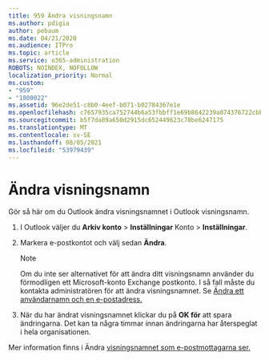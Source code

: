 ```yaml
---
title: 959 Ändra visningsnamn
ms.author: pdigia
author: pebaum
ms.date: 04/21/2020
ms.audience: ITPro
ms.topic: article
ms.service: o365-administration
ROBOTS: NOINDEX, NOFOLLOW
localization_priority: Normal
ms.custom:
- "959"
- "1800022"
ms.assetid: 96e2de51-c8b0-4eef-b071-b02784367e1e
ms.openlocfilehash: c7657935ca752744b6a53fbbff1e69b8642239a074376722cbb0b1fa4036650c
ms.sourcegitcommit: b5f7da89a650d2915dc652449623c78be6247175
ms.translationtype: MT
ms.contentlocale: sv-SE
ms.lasthandoff: 08/05/2021
ms.locfileid: "53979439"
---
```

# <a name="change-your-display-name"></a>Ändra visningsnamn
  
Gör så här om du Outlook ändra visningsnamnet i Outlook visningsnamn.
  
1. I Outlook väljer du **Arkiv konto** \> **Inställningar** Konto \> **Inställningar**.

2. Markera e-postkontot och välj sedan **Ändra**.

    > [!NOTE]
    > Om du inte ser alternativet för att ändra ditt visningsnamn använder du förmodligen ett Microsoft-konto Exchange postkonto. I så fall måste du kontakta administratören för att ändra visningsnamnet. Se [Ändra ett användarnamn och en e-postadress.](https://docs.microsoft.com/microsoft-365/admin/add-users/change-a-user-name-and-email-address)
  
3. När du har ändrat visningsnamnet klickar du på **OK för** att spara ändringarna. Det kan ta några timmar innan ändringarna har återspeglat i hela organisationen.

Mer information finns i Ändra [visningsnamnet som e-postmottagarna ser.](https://support.office.com/article/2b53331a-ba2a-4803-88dc-ac9fe376c8a9.aspx)
  